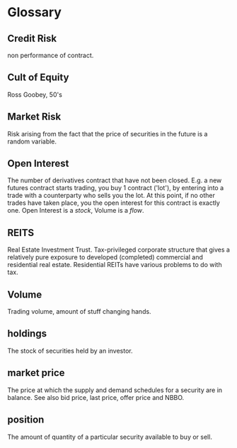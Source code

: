 # Glossary

## Credit Risk

non performance of contract.

## Cult of Equity

Ross Goobey, 50's

## Market Risk

Risk arising from the fact that the price of securities in the future is a random variable.

## Open Interest

The number of derivatives contract that have not been closed. E.g. a new futures contract starts trading, you buy 1 contract ('lot'), by entering into a trade with a counterparty who sells you the lot. At this point, if no other trades have taken place, you the open interest for this contract is exactly one.  Open Interest is a _stock_, Volume is a _flow_.

## REITS

Real Estate Investment Trust. Tax-privileged corporate structure that gives a relatively pure exposure to developed (completed) commercial and residential real estate.  Residential REITs have various problems to do with tax.

## Volume

Trading volume, amount of stuff changing hands. 

## holdings

The stock of securities held by an investor.

## market price

The price at which the supply and demand schedules for a security are in balance. See also bid price, last price, offer price and NBBO.

## position

The amount of quantity of a particular security available to buy or sell. 